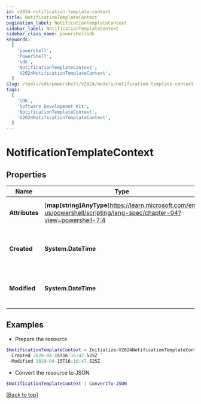```yaml
---
id: v2024-notification-template-context
title: NotificationTemplateContext
pagination_label: NotificationTemplateContext
sidebar_label: NotificationTemplateContext
sidebar_class_name: powershellsdk
keywords:
  [
    'powershell',
    'PowerShell',
    'sdk',
    'NotificationTemplateContext',
    'V2024NotificationTemplateContext',
  ]
slug: /tools/sdk/powershell/v2024/models/notification-template-context
tags:
  [
    'SDK',
    'Software Development Kit',
    'NotificationTemplateContext',
    'V2024NotificationTemplateContext',
  ]
---
```


# NotificationTemplateContext

## Properties

| Name | Type | Description | Notes |
| --- | --- | --- | --- |
| **Attributes** | [**map[string]AnyType**]https://learn.microsoft.com/en-us/powershell/scripting/lang-spec/chapter-04?view=powershell-7.4 | A JSON object that stores the context. | [optional] |
| **Created** | **System.DateTime** | When the global context was created | [optional] |
| **Modified** | **System.DateTime** | When the global context was last modified | [optional] |

## Examples

- Prepare the resource

```powershell
$NotificationTemplateContext = Initialize-V2024NotificationTemplateContext  -Attributes {productUrl=https://test-org.identitysoon.com, brandingConfigs={default={narrowLogoURL=null, productName=SailPoint, standardLogoURL=null, navigationColor=011E64, actionButtonColor=20B2DE, emailFromAddress=null, activeLinkColor=20B2DE, loginInformationalMessage=null}}} `
 -Created 2020-04-15T16:16:47.525Z `
 -Modified 2020-04-15T16:16:47.525Z
```

- Convert the resource to JSON

```powershell
$NotificationTemplateContext | ConvertTo-JSON
```

[[Back to top]](#)
